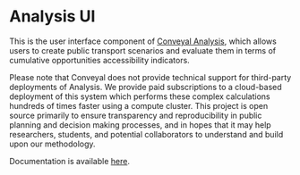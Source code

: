 # Analysis UI

This is the user interface component of [Conveyal Analysis](http://conveyal.com/analysis), which allows users to create public transport scenarios and evaluate them in terms of cumulative opportunities accessibility indicators.

Please note that Conveyal does not provide technical support for third-party deployments of Analysis. We provide paid subscriptions to a cloud-based deployment of this system which performs these complex calculations hundreds of times faster using a compute cluster. This project is open source primarily to ensure transparency and reproducibility in public planning and decision making processes, and in hopes that it may help researchers, students, and potential collaborators to understand and build upon our methodology.

Documentation is available [here](docs/).

